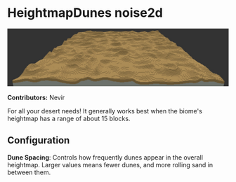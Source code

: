 # HeightmapDunes noise2d

![Hero Image](./screenshot.jpg)

**Contributors:** Nevir

For all your desert needs!  It generally works best when the biome's heightmap has a range of about 15 blocks.

## Configuration

**Dune Spacing**: Controls how frequently dunes appear in the overall heightmap.  Larger values means fewer dunes, and more rolling sand in between them.
